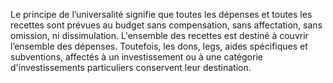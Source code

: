 Le principe de l’universalité signifie que toutes les dépenses et toutes les recettes sont prévues au budget sans compensation, sans affectation, sans omission, ni dissimulation. L'ensemble des recettes est destiné à couvrir l’ensemble des dépenses.
Toutefois, les dons, legs, aides spécifiques et subventions, affectés à un investissement ou à une catégorie d'investissements particuliers conservent leur destination.